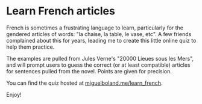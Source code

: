 # Learn French articles
French is sometimes a frustrating language to learn, particularly for the gendered articles of words: "la chaise, la table, le vase, etc". A few friends complained about this for years, leading me to create this little online quiz to help them practice.

The examples are pulled from Jules Verne's "20000 Lieues sous les Mers", and will prompt users to guess the correct (or at least compatible) articles for sentences pulled from the novel. Points are given for precision.

You can find the quiz hosted at [miguelboland.me/learn_french](miguelboland.me/learn_french).

Enjoy!
